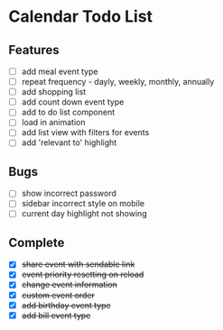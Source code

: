 # Calendar Todo List

## Features
- [ ] add meal event type 
- [ ] repeat frequency - dayly, weekly, monthly, annually
- [ ] add shopping list
- [ ] add count down event type 
- [ ] add to do list component
- [ ] load in animation
- [ ] add list view with filters for events
- [ ] add 'relevant to' highlight

## Bugs
- [ ] show incorrect password
- [ ] sidebar incorrect style on mobile
- [ ] current day highlight not showing

## Complete
- [x] ~~share event with sendable link~~
- [x] ~~event priority resetting on reload~~
- [x] ~~change event information~~ 
- [x] ~~custom event order~~
- [x] ~~add birthday event type~~
- [x] ~~add bill event type~~
